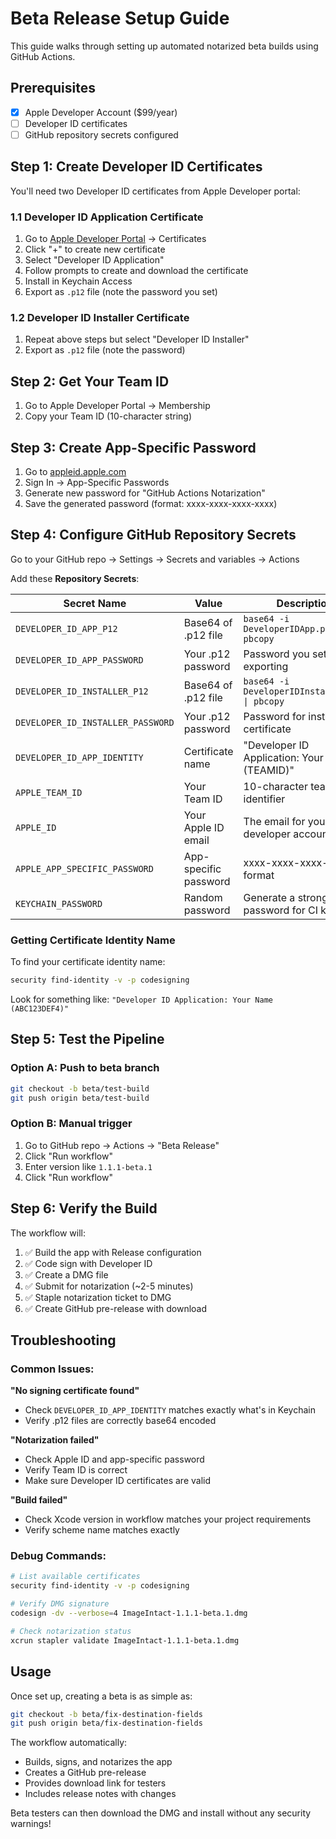 # Beta Release Setup Guide

This guide walks through setting up automated notarized beta builds using GitHub Actions.

## Prerequisites
- [x] Apple Developer Account ($99/year)
- [ ] Developer ID certificates
- [ ] GitHub repository secrets configured

## Step 1: Create Developer ID Certificates

You'll need two Developer ID certificates from Apple Developer portal:

### 1.1 Developer ID Application Certificate
1. Go to [Apple Developer Portal](https://developer.apple.com) → Certificates
2. Click "+" to create new certificate
3. Select "Developer ID Application" 
4. Follow prompts to create and download the certificate
5. Install in Keychain Access
6. Export as `.p12` file (note the password you set)

### 1.2 Developer ID Installer Certificate  
1. Repeat above steps but select "Developer ID Installer"
2. Export as `.p12` file (note the password)

## Step 2: Get Your Team ID
1. Go to Apple Developer Portal → Membership
2. Copy your Team ID (10-character string)

## Step 3: Create App-Specific Password
1. Go to [appleid.apple.com](https://appleid.apple.com)
2. Sign In → App-Specific Passwords
3. Generate new password for "GitHub Actions Notarization"
4. Save the generated password (format: xxxx-xxxx-xxxx-xxxx)

## Step 4: Configure GitHub Repository Secrets

Go to your GitHub repo → Settings → Secrets and variables → Actions

Add these **Repository Secrets**:

| Secret Name | Value | Description |
|-------------|--------|-------------|
| `DEVELOPER_ID_APP_P12` | Base64 of .p12 file | `base64 -i DeveloperIDApp.p12 \| pbcopy` |
| `DEVELOPER_ID_APP_PASSWORD` | Your .p12 password | Password you set when exporting |
| `DEVELOPER_ID_INSTALLER_P12` | Base64 of .p12 file | `base64 -i DeveloperIDInstaller.p12 \| pbcopy` |
| `DEVELOPER_ID_INSTALLER_PASSWORD` | Your .p12 password | Password for installer certificate |
| `DEVELOPER_ID_APP_IDENTITY` | Certificate name | "Developer ID Application: Your Name (TEAMID)" |
| `APPLE_TEAM_ID` | Your Team ID | 10-character team identifier |
| `APPLE_ID` | Your Apple ID email | The email for your developer account |
| `APPLE_APP_SPECIFIC_PASSWORD` | App-specific password | xxxx-xxxx-xxxx-xxxx format |
| `KEYCHAIN_PASSWORD` | Random password | Generate a strong password for CI keychain |

### Getting Certificate Identity Name
To find your certificate identity name:
```bash
security find-identity -v -p codesigning
```
Look for something like: `"Developer ID Application: Your Name (ABC123DEF4)"`

## Step 5: Test the Pipeline

### Option A: Push to beta branch
```bash
git checkout -b beta/test-build
git push origin beta/test-build
```

### Option B: Manual trigger
1. Go to GitHub repo → Actions → "Beta Release"
2. Click "Run workflow"
3. Enter version like `1.1.1-beta.1`
4. Click "Run workflow"

## Step 6: Verify the Build

The workflow will:
1. ✅ Build the app with Release configuration  
2. ✅ Code sign with Developer ID
3. ✅ Create a DMG file
4. ✅ Submit for notarization (~2-5 minutes)
5. ✅ Staple notarization ticket to DMG
6. ✅ Create GitHub pre-release with download

## Troubleshooting

### Common Issues:

**"No signing certificate found"**
- Check `DEVELOPER_ID_APP_IDENTITY` matches exactly what's in Keychain
- Verify .p12 files are correctly base64 encoded

**"Notarization failed"**  
- Check Apple ID and app-specific password
- Verify Team ID is correct
- Make sure Developer ID certificates are valid

**"Build failed"**
- Check Xcode version in workflow matches your project requirements
- Verify scheme name matches exactly

### Debug Commands:
```bash
# List available certificates
security find-identity -v -p codesigning

# Verify DMG signature  
codesign -dv --verbose=4 ImageIntact-1.1.1-beta.1.dmg

# Check notarization status
xcrun stapler validate ImageIntact-1.1.1-beta.1.dmg
```

## Usage

Once set up, creating a beta is as simple as:
```bash
git checkout -b beta/fix-destination-fields  
git push origin beta/fix-destination-fields
```

The workflow automatically:
- Builds, signs, and notarizes the app
- Creates a GitHub pre-release
- Provides download link for testers
- Includes release notes with changes

Beta testers can then download the DMG and install without any security warnings!